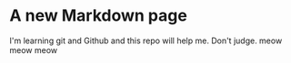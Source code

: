 # A new Markdown page

I'm learning git and Github and this repo will help me. Don't judge.
meow meow meow

